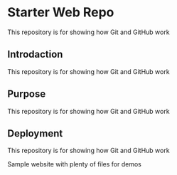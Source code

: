 # Starter Web Repo

This repository is for showing how Git and GitHub work

## Introdaction
This repository is for showing how Git and GitHub work


## Purpose

This repository is for showing how Git and GitHub work

## Deployment

This repository is for showing how Git and GitHub work

Sample website with plenty of files for demos